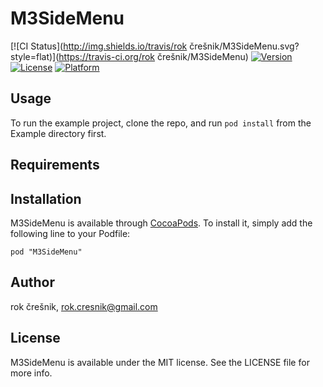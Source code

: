 # M3SideMenu

[![CI Status](http://img.shields.io/travis/rok črešnik/M3SideMenu.svg?style=flat)](https://travis-ci.org/rok črešnik/M3SideMenu)
[![Version](https://img.shields.io/cocoapods/v/M3SideMenu.svg?style=flat)](http://cocoadocs.org/docsets/M3SideMenu)
[![License](https://img.shields.io/cocoapods/l/M3SideMenu.svg?style=flat)](http://cocoadocs.org/docsets/M3SideMenu)
[![Platform](https://img.shields.io/cocoapods/p/M3SideMenu.svg?style=flat)](http://cocoadocs.org/docsets/M3SideMenu)

## Usage

To run the example project, clone the repo, and run `pod install` from the Example directory first.

## Requirements

## Installation

M3SideMenu is available through [CocoaPods](http://cocoapods.org). To install
it, simply add the following line to your Podfile:

    pod "M3SideMenu"

## Author

rok črešnik, rok.cresnik@gmail.com

## License

M3SideMenu is available under the MIT license. See the LICENSE file for more info.

